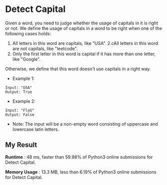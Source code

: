 # Detect Capital

Given a word, you need to judge whether the usage of capitals in it is right or not.
We define the usage of capitals in a word to be right when one of the following cases holds:

  1. All letters in this word are capitals, like "USA".
  2.cAll letters in this word are not capitals, like "leetcode".
  3. Only the first letter in this word is capital if it has more than one letter, like "Google".

Otherwise, we define that this word doesn't use capitals in a right way.

- Example 1:

```
Input: "USA"
Output: True
```

- Example 2:

```
Input: "FlaG"
Output: False
```

- Note: The input will be a non-empty word consisting of uppercase and lowercase latin letters.

## My Result

**Runtime** : 48 ms, faster than 59.98% of Python3 online submissions for Detect Capital.

**Memory Usage** : 13.3 MB, less than 6.19% of Python3 online submissions for Detect Capital.
